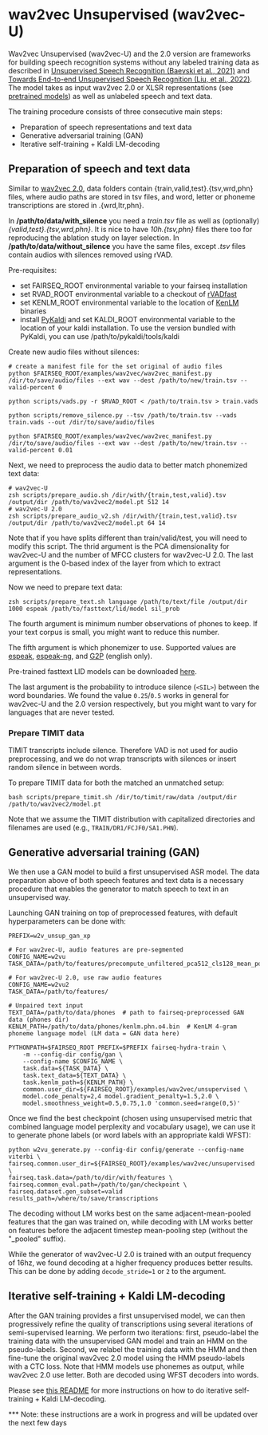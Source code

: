 # wav2vec Unsupervised  (wav2vec-U)
  
Wav2vec Unsupervised (wav2vec-U) and the 2.0 version are frameworks for building speech recognition systems without any labeled training data as described in [Unsupervised Speech Recognition (Baevski et al., 2021)](https://ai.facebook.com/research/publications/unsupervised-speech-recognition) and [Towards End-to-end Unsupervised Speech Recognition (Liu, et al., 2022)](https://arxiv.org/abs/2204.02492).  The model takes as input wav2vec 2.0 or XLSR representations (see [pretrained models](https://github.com/pytorch/fairseq/blob/main/examples/wav2vec)) as well as unlabeled speech and text data.
  
  The training procedure consists of three consecutive main steps:
* Preparation of speech representations and text data
* Generative adversarial training (GAN)
* Iterative self-training + Kaldi LM-decoding

## Preparation of speech and text data
Similar to [wav2vec 2.0](https://github.com/pytorch/fairseq/blob/main/examples/wav2vec/README.md),  data folders contain {train,valid,test}.{tsv,wrd,phn} files, where audio paths are stored in tsv files, and word, letter or phoneme transcriptions are stored in .{wrd,ltr,phn}.

In **/path/to/data/with_silence** you need a *train.tsv* file as well as (optionally) *{valid,test}.{tsv,wrd,phn}*. It is nice to have *10h.{tsv,phn}* files there too for reproducing the ablation study on  layer selection. In **/path/to/data/without_silence** you have the same files, except *.tsv* files contain audios with silences removed using rVAD.

Pre-requisites:
* set FAIRSEQ_ROOT environmental variable to your fairseq installation
* set RVAD_ROOT environmental variable to a checkout of [rVADfast](https://github.com/zhenghuatan/rVADfast)
* set KENLM_ROOT environmental variable to the location of [KenLM](https://github.com/kpu/kenlm) binaries
* install [PyKaldi](https://github.com/pykaldi/pykaldi) and set KALDI_ROOT environmental variable to the location of your kaldi installation. To use the version bundled with PyKaldi, you can use /path/to/pykaldi/tools/kaldi

Create new audio files without silences:
```shell
# create a manifest file for the set original of audio files
python $FAIRSEQ_ROOT/examples/wav2vec/wav2vec_manifest.py /dir/to/save/audio/files --ext wav --dest /path/to/new/train.tsv --valid-percent 0

python scripts/vads.py -r $RVAD_ROOT < /path/to/train.tsv > train.vads

python scripts/remove_silence.py --tsv /path/to/train.tsv --vads train.vads --out /dir/to/save/audio/files

python $FAIRSEQ_ROOT/examples/wav2vec/wav2vec_manifest.py /dir/to/save/audio/files --ext wav --dest /path/to/new/train.tsv --valid-percent 0.01
```

Next, we need to preprocess the audio data to better match phonemized text data:

```shell
# wav2vec-U
zsh scripts/prepare_audio.sh /dir/with/{train,test,valid}.tsv /output/dir /path/to/wav2vec2/model.pt 512 14
# wav2vec-U 2.0
zsh scripts/prepare_audio_v2.sh /dir/with/{train,test,valid}.tsv /output/dir /path/to/wav2vec2/model.pt 64 14
```
Note that if you have splits different than train/valid/test, you will need to modify this script. The thrid argument is the PCA dimensionality for wav2vec-U and the number of MFCC clusters for wav2vec-U 2.0. The last argument is the 0-based index of the layer from which to extract representations.

Now we need to prepare text data:
```shell
zsh scripts/prepare_text.sh language /path/to/text/file /output/dir 1000 espeak /path/to/fasttext/lid/model sil_prob
```

The fourth argument is minimum number observations of phones to keep. If your text corpus is small, you might want to reduce this number.

The fifth argument is which phonemizer to use. Supported values are [espeak](http://espeak.sourceforge.net/), [espeak-ng](https://github.com/espeak-ng/espeak-ng), and [G2P](https://github.com/Kyubyong/g2p) (english only).

Pre-trained fasttext LID models can be downloaded [here](https://fasttext.cc/docs/en/language-identification.html).

The last argument is the probability to introduce silence (`<SIL>`) between the word boundaries. We found the value `0.25`/`0.5` works in general for wav2vec-U and the 2.0  version respectively, but you might want to vary for languages that are never tested.

### Prepare TIMIT data
TIMIT transcripts include silence. Therefore VAD is not used for audio preprocessing, and we do not wrap transcripts with silences or insert random silence in between words.

To prepare TIMIT data for both the matched an unmatched setup:
```shell
bash scripts/prepare_timit.sh /dir/to/timit/raw/data /output/dir /path/to/wav2vec2/model.pt
```

Note that we assume the TIMIT distribution with capitalized directories and filenames are used (e.g., `TRAIN/DR1/FCJF0/SA1.PHN`).

## Generative adversarial training (GAN)

We then use a GAN model to build a first unsupervised ASR model. The data preparation above of both speech features and text data is a necessary procedure that enables the generator to match speech to text in an unsupervised way. 

Launching GAN training on top of preprocessed features, with default hyperparameters can be done with:

```
PREFIX=w2v_unsup_gan_xp

# For wav2vec-U, audio features are pre-segmented
CONFIG_NAME=w2vu
TASK_DATA=/path/to/features/precompute_unfiltered_pca512_cls128_mean_pooled

# For wav2vec-U 2.0, use raw audio features
CONFIG_NAME=w2vu2
TASK_DATA=/path/to/features/

# Unpaired text input
TEXT_DATA=/path/to/data/phones  # path to fairseq-preprocessed GAN data (phones dir)
KENLM_PATH=/path/to/data/phones/kenlm.phn.o4.bin  # KenLM 4-gram phoneme language model (LM data = GAN data here)

PYTHONPATH=$FAIRSEQ_ROOT PREFIX=$PREFIX fairseq-hydra-train \
    -m --config-dir config/gan \
    --config-name $CONFIG_NAME \
    task.data=${TASK_DATA} \
    task.text_data=${TEXT_DATA} \
    task.kenlm_path=${KENLM_PATH} \
    common.user_dir=${FAIRSEQ_ROOT}/examples/wav2vec/unsupervised \
    model.code_penalty=2,4 model.gradient_penalty=1.5,2.0 \
    model.smoothness_weight=0.5,0.75,1.0 'common.seed=range(0,5)'
```


Once we find the best checkpoint (chosen using unsupervised metric that combined language model perplexity and vocabulary usage), we can use it to generate phone labels (or word labels with an appropriate kaldi WFST):

```shell
python w2vu_generate.py --config-dir config/generate --config-name viterbi \
fairseq.common.user_dir=${FAIRSEQ_ROOT}/examples/wav2vec/unsupervised \
fairseq.task.data=/path/to/dir/with/features \
fairseq.common_eval.path=/path/to/gan/checkpoint \ 
fairseq.dataset.gen_subset=valid results_path=/where/to/save/transcriptions
```

The decoding without LM works best on the same adjacent-mean-pooled features that the gan was trained on, while decoding with LM works better on features before the adjacent timestep mean-pooling step (without the "_pooled" suffix).

While the generator of wav2vec-U 2.0 is trained with an output frequency of 16hz, we found decoding at a higher frequency produces better results. This can be done by adding `decode_stride=1` or `2` to the argument.

## Iterative self-training + Kaldi LM-decoding
After the GAN training provides a first unsupervised model, we can then progressively refine the quality of transcriptions using several iterations of semi-supervised learning. We perform two iterations: first, pseudo-label the training data with the unsupervised GAN model and train an HMM on the pseudo-labels. Second, we relabel the training data with the HMM and then fine-tune the original wav2vec 2.0 model using the HMM pseudo-labels with a CTC loss. Note that HMM models use phonemes as output, while wav2vec 2.0 use letter. Both are decoded using WFST decoders into words.


Please see [this README](kaldi_self_train/README.md) for more instructions on how to do iterative self-training + Kaldi LM-decoding.

*** Note: these instructions are a work in progress and will be updated over the next few days
